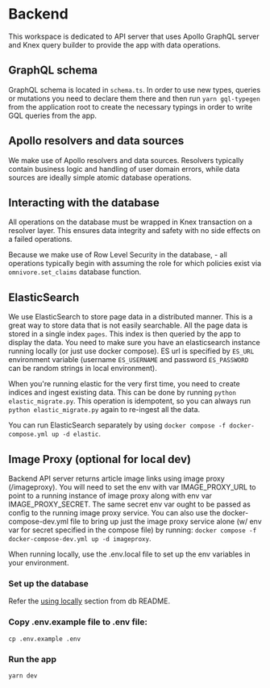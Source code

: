 # Backend

This workspace is dedicated to API server that uses Apollo GraphQL server and Knex query builder to provide the app with data operations.

## GraphQL schema

GraphQL schema is located in `schema.ts`. In order to use new types, queries or mutations you need to declare them there and then run `yarn gql-typegen` from the application root to create the necessary typings in order to write GQL queries from the app.

## Apollo resolvers and data sources

We make use of Apollo resolvers and data sources. Resolvers typically contain business logic and handling of user domain errors, while data sources are ideally simple atomic database operations.

## Interacting with the database

All operations on the database must be wrapped in Knex transaction on a resolver layer. This ensures data integrity and safety with no side effects on a failed operations.

Because we make use of Row Level Security in the database, - all operations typically begin with assuming the role for which policies exist via `omnivore.set_claims` database function.

## ElasticSearch

We use ElasticSearch to store page data in a distributed manner. This is a great way to store data that is not easily searchable.
All the page data is stored in a single index `pages`. This index is then queried by the app to display the data.
You need to make sure you have an elasticsearch instance running locally (or just use docker compose).
ES url is specified by `ES_URL` environment variable (username `ES_USERNAME` and password `ES_PASSWORD` can be random strings in local environment).

When you're running elastic for the very first time, you need to create indices and ingest existing data. This can be done by running `python elastic_migrate.py`.
This operation is idempotent, so you can always run `python elastic_migrate.py` again to re-ingest all the data.

You can run ElasticSearch separately by using `docker compose -f docker-compose.yml up -d elastic`.

## Image Proxy (optional for local dev)

Backend API server returns article image links using image proxy
(/imageproxy). You will need to set the env with var IMAGE_PROXY_URL to point
to a running instance of image proxy along with env var IMAGE_PROXY_SECRET. The
same secret env var ought to be passed as config to the running image proxy
service. You can also use the docker-compose-dev.yml file to bring up just the
image proxy service alone (w/ env var for secret specified in the compose file)
by running: `docker compose -f docker-compose-dev.yml up -d imageproxy`.

When running locally, use the .env.local file to set up the env variables in your environment.

### Set up the database

Refer the [using locally](../db/README.md#using-locally) section from db README.

### Copy .env.example file to .env file:

    cp .env.example .env

### Run the app

    yarn dev
